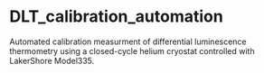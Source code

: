 # DLT_calibration_automation
Automated calibration measurment of differential luminescence thermometry using a closed-cycle helium cryostat controlled with LakerShore Model335. 
